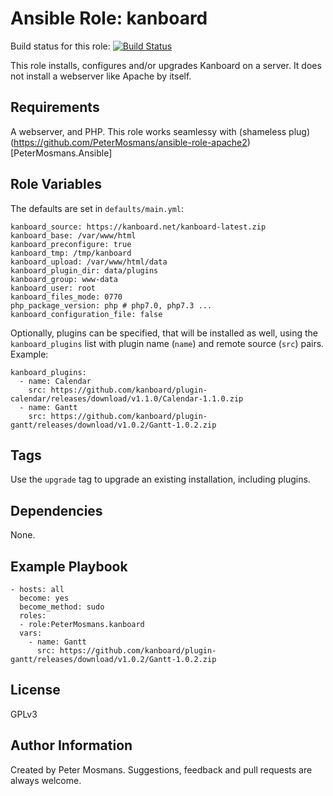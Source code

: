 Ansible Role: kanboard
=========

Build status for this role: [![Build Status](https://travis-ci.org/PeterMosmans/ansible-role-kanboard.svg)](https://travis-ci.org/PeterMosmans/ansible-role-kanboard)

This role installs, configures and/or upgrades Kanboard on a server. It does not
install a webserver like Apache by itself.

Requirements
------------

A webserver, and PHP. This role works seamlessy with (shameless plug) (https://github.com/PeterMosmans/ansible-role-apache2)[PeterMosmans.Ansible]

Role Variables
--------------

The defaults are set in `defaults/main.yml`:

```
kanboard_source: https://kanboard.net/kanboard-latest.zip
kanboard_base: /var/www/html
kanboard_preconfigure: true
kanboard_tmp: /tmp/kanboard
kanboard_upload: /var/www/html/data
kanboard_plugin_dir: data/plugins
kanboard_group: www-data
kanboard_user: root
kanboard_files_mode: 0770
php_package_version: php # php7.0, php7.3 ...
kanboard_configuration_file: false
```


Optionally, plugins can be specified, that will be installed as well, using the
`kanboard_plugins` list with plugin name (`name`) and remote source (`src`) pairs. Example:
```
kanboard_plugins:
  - name: Calendar
    src: https://github.com/kanboard/plugin-calendar/releases/download/v1.1.0/Calendar-1.1.0.zip
  - name: Gantt
    src: https://github.com/kanboard/plugin-gantt/releases/download/v1.0.2/Gantt-1.0.2.zip
```

Tags
----
Use the `upgrade` tag to upgrade an existing installation, including plugins.


Dependencies
------------

None.


Example Playbook
----------------

```
- hosts: all
  become: yes
  become_method: sudo
  roles:
  - role:PeterMosmans.kanboard
  vars:
    - name: Gantt
      src: https://github.com/kanboard/plugin-gantt/releases/download/v1.0.2/Gantt-1.0.2.zip
```

License
-------

GPLv3


Author Information
------------------

Created by Peter Mosmans. Suggestions, feedback and pull requests are always welcome.
